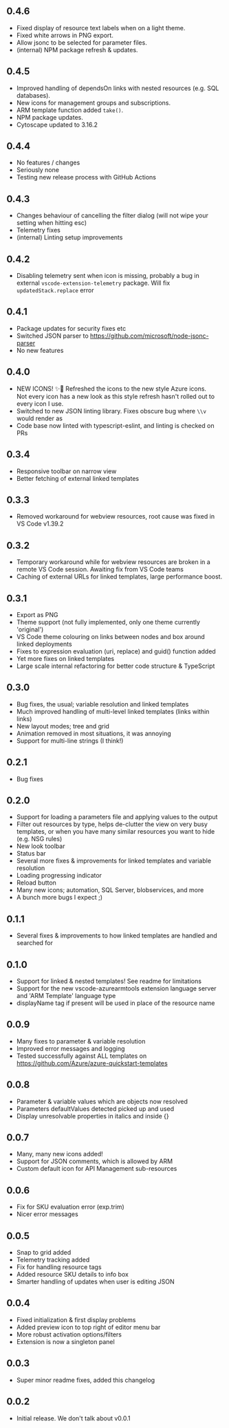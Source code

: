 ## 0.4.6

- Fixed display of resource text labels when on a light theme.
- Fixed white arrows in PNG export.
- Allow jsonc to be selected for parameter files.
- (internal) NPM package refresh & updates.

## 0.4.5

- Improved handling of dependsOn links with nested resources (e.g. SQL databases).
- New icons for management groups and subscriptions.
- ARM template function added `take()`.
- NPM package updates.
- Cytoscape updated to 3.16.2

## 0.4.4

- No features / changes
- Seriously none
- Testing new release process with GitHub Actions

## 0.4.3

- Changes behaviour of cancelling the filter dialog (will not wipe your setting when hitting esc)
- Telemetry fixes
- (internal) Linting setup improvements

## 0.4.2

- Disabling telemetry sent when icon is missing, probably a bug in external `vscode-extension-telemetry` package. Will fix `updatedStack.replace` error

## 0.4.1

- Package updates for security fixes etc
- Switched JSON parser to https://github.com/microsoft/node-jsonc-parser
- No new features

## 0.4.0

- NEW ICONS! ✨🎨 Refreshed the icons to the new style Azure icons.  
  Not every icon has a new look as this style refresh hasn't rolled out to every icon I use.
- Switched to new JSON linting library. Fixes obscure bug where `\\v` would render as ` `
- Code base now linted with typescript-eslint, and linting is checked on PRs

## 0.3.4

- Responsive toolbar on narrow view
- Better fetching of external linked templates

## 0.3.3

- Removed workaround for webview resources, root cause was fixed in VS Code v1.39.2

## 0.3.2

- Temporary workaround while for webview resources are broken in a remote VS Code session. Awaiting fix from VS Code teams
- Caching of external URLs for linked templates, large performance boost.

## 0.3.1

- Export as PNG
- Theme support (not fully implemented, only one theme currently 'original')
- VS Code theme colouring on links between nodes and box around linked deployments
- Fixes to expression evaluation (uri, replace) and guid() function added
- Yet more fixes on linked templates
- Large scale internal refactoring for better code structure & TypeScript

## 0.3.0

- Bug fixes, the usual; variable resolution and linked templates
- Much improved handling of multi-level linked templates (links within links)
- New layout modes; tree and grid
- Animation removed in most situations, it was annoying
- Support for multi-line strings (I think!)

## 0.2.1

- Bug fixes

## 0.2.0

- Support for loading a parameters file and applying values to the output
- Filter out resources by type, helps de-clutter the view on very busy templates, or when you have many similar resources you want to hide (e.g. NSG rules)
- New look toolbar
- Status bar
- Several more fixes & improvements for linked templates and variable resolution
- Loading progressing indicator
- Reload button
- Many new icons; automation, SQL Server, blobservices, and more
- A bunch more bugs I expect ;)

## 0.1.1

- Several fixes & improvements to how linked templates are handled and searched for

## 0.1.0

- Support for linked & nested templates! See readme for limitations
- Support for the new vscode-azurearmtools extension language server and 'ARM Template' language type
- displayName tag if present will be used in place of the resource name

## 0.0.9

- Many fixes to parameter & variable resolution
- Improved error messages and logging
- Tested successfully against ALL templates on https://github.com/Azure/azure-quickstart-templates

## 0.0.8

- Parameter & variable values which are objects now resolved
- Parameters defaultValues detected picked up and used
- Display unresolvable properties in italics and inside {}

## 0.0.7

- Many, many new icons added!
- Support for JSON comments, which is allowed by ARM
- Custom default icon for API Management sub-resources

## 0.0.6

- Fix for SKU evaluation error (exp.trim)
- Nicer error messages

## 0.0.5

- Snap to grid added
- Telemetry tracking added
- Fix for handling resource tags
- Added resource SKU details to info box
- Smarter handling of updates when user is editing JSON

## 0.0.4

- Fixed initialization & first display problems
- Added preview icon to top right of editor menu bar
- More robust activation options/filters
- Extension is now a singleton panel

## 0.0.3

- Super minor readme fixes, added this changelog

## 0.0.2

- Initial release. We don't talk about v0.0.1
